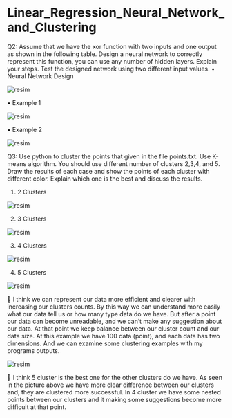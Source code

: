 # Linear_Regression_Neural_Network_and_Clustering

 Q2: Assume that we have the xor function with two inputs and one output as shown in the following table. Design a neural network to correctly represent this function, you can use any number of hidden layers. Explain your steps. Test the designed network using two different input values.
•	Neural Network Design


![resim](https://user-images.githubusercontent.com/41449476/166921067-74d6afbe-550e-4c69-bacb-a06376e2d754.png)


•	Example 1

![resim](https://user-images.githubusercontent.com/41449476/166921092-7cb39a5d-8317-434a-83fe-f464f99ca028.png)

•	Example 2

![resim](https://user-images.githubusercontent.com/41449476/166921113-98031271-bca3-437e-add1-2437ae6f56a1.png)


 Q3: Use python to cluster the points that given in the file points.txt. Use K-means algorithm. You should use different number of clusters 2,3,4, and 5. Draw the results of each case and show the points of each cluster with different color. Explain which one is the best and discuss the results.
1.	2 Clusters

![resim](https://user-images.githubusercontent.com/41449476/166921132-a9c20edd-3a4b-4af0-a049-b819ef9ad558.png)























2.	3 Clusters

![resim](https://user-images.githubusercontent.com/41449476/166921143-d8eb2636-28e6-4cdd-9cbb-91212e6ae472.png)






















3.	4 Clusters







![resim](https://user-images.githubusercontent.com/41449476/166921166-129a970a-1343-46c4-87f0-5918a1a4a6d1.png)
















4.	 5 Clusters




![resim](https://user-images.githubusercontent.com/41449476/166921293-fb5107d7-c7de-4c58-b3c2-a8950fc9acee.png)



















	I think we can represent our data more efficient and clearer with increasing our clusters counts. By this way we can understand more easily what our data tell us or how many type data do we have. But after a point our data can become unreadable, and we can’t make any suggestion about our data. At that point we keep balance between our cluster count and our data size. At this example we have 100 data (point), and each data has two dimensions. And we can examine some clustering examples with my programs outputs.



![resim](https://user-images.githubusercontent.com/41449476/166921229-2ff8aa86-e35e-49ec-8060-179f79c193d4.png)






















	I think 5 cluster is the best one for the other clusters do we have. As seen in the picture above we have more clear difference between our clusters and, they are clustered more successful. In 4 cluster we have some nested points between our clusters and it making some suggestions become more difficult at that point.



